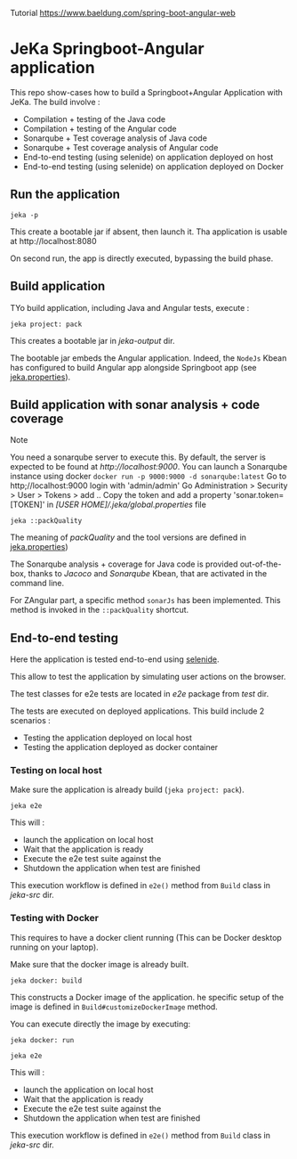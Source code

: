 Tutorial https://www.baeldung.com/spring-boot-angular-web

# JeKa Springboot-Angular application

This repo show-cases how to build a Springboot+Angular Application with JeKa. The build involve :

- Compilation + testing of the Java code
- Compilation + testing of the Angular code
- Sonarqube + Test coverage analysis of Java code
- Sonarqube + Test coverage analysis of Angular code
- End-to-end testing (using selenide) on application deployed on host
- End-to-end testing (using selenide) on application deployed on Docker

## Run the application

```shell
jeka -p
```
This create a bootable jar if absent, then launch it.
Tha application is usable at http://localhost:8080

On second run, the app is directly executed, bypassing the build phase.

## Build application

TYo build application, including Java and Angular tests, execute :
```shell
jeka project: pack
```
This creates a bootable jar in *jeka-output* dir. 

The bootable jar embeds the Angular application.
Indeed, the `NodeJs` Kbean has configured to build Angular app alongside Springboot app (see [jeka.properties](jeka.properties)).

## Build application with sonar analysis + code coverage

> [!NOTE]
> You need a sonarqube server to execute this. 
> By default, the server is expected to be found at *http://localhost:9000*.
> You can launch a Sonarqube instance using docker `docker run -p 9000:9000 -d sonarqube:latest`
>    Go to http;//localhost:9000
>    login with 'admin/admin'
>    Go Administration > Security > User > Tokens > add ..
>    Copy the token and add a property 'sonar.token=[TOKEN]' in *[USER HOME]/.jeka/global.properties* file


```shell
jeka ::packQuality
```
The meaning of *packQuality* and the tool versions are defined in [jeka.properties](jeka.properties))

The Sonarqube analysis + coverage for Java code is provided out-of-the-box, thanks to *Jacoco* and *Sonarqube* Kbean, 
that are activated in the command line.

For ZAngular part, a specific method `sonarJs` has been implemented. 
This method is invoked in the `::packQuality` shortcut.

## End-to-end testing

Here the application is tested end-to-end using [selenide](https://https://selenide.org/).

This allow to test the application by simulating user actions on the browser.

The test classes for e2e tests are located in *e2e* package from *test* dir.

The tests are executed on deployed applications. This build include 2 scenarios :

- Testing the application deployed on local host
- Testing the application deployed as docker container

### Testing on local host

Make sure the application is already build (`jeka project: pack`).

```shell
jeka e2e
```
This will :
- launch the application on local host
- Wait that the application is ready
- Execute the e2e test suite against the 
- Shutdown the application when test are finished

This execution workflow is defined in `e2e()` method from `Build` class in *jeka-src* dir.

### Testing with Docker

This requires to have a docker client running (This can be Docker desktop running on your laptop).

Make sure that the docker image is already built.
```shell
jeka docker: build
```
This constructs a Docker image of the application. 
he specific setup of the image is defined in `Build#customizeDockerImage` method.

You can execute directly the image by executing:
```shell
jeka docker: run
```

```shell
jeka e2e
```
This will :
- launch the application on local host
- Wait that the application is ready
- Execute the e2e test suite against the
- Shutdown the application when test are finished

This execution workflow is defined in `e2e()` method from `Build` class in *jeka-src* dir.
